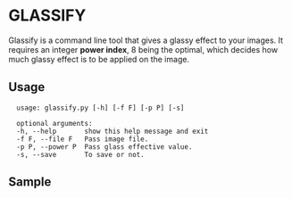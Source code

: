# GLASSIFY

Glassify is a command line tool that gives a glassy effect to your images. It requires an integer **power index**, 8 being the optimal, which decides how much glassy effect is to be applied on the image.

## Usage
      usage: glassify.py [-h] [-f F] [-p P] [-s]

      optional arguments:
      -h, --help       show this help message and exit
      -f F, --file F   Pass image file.
      -p P, --power P  Pass glass effective value.
      -s, --save       To save or not.

## Sample

